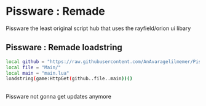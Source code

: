 # Pissware : Remade

Pissware the least original script hub that uses the rayfield/orion ui libary

## Pissware : Remade loadstring
```bash
local github = "https://raw.githubusercontent.com/AnAvaragelilmemer/Pissware/main/"
local file = "Main/"
local main = "main.lua" 
loadstring(game:HttpGet(github..file..main))()
```

##  
Pissware not gonna get updates anymore
